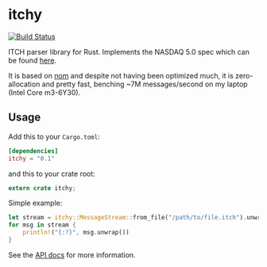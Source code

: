 # itchy

[![Build Status](https://travis-ci.org/adwhit/itchy-rust.svg?branch=master)](https://travis-ci.org/adwht/itchy-rust)

ITCH parser library for Rust. Implements the NASDAQ 5.0 spec which can be found [here](http://www.nasdaqtrader.com/content/technicalsupport/specifications/dataproducts/NQTVITCHSpecification_5.0.pdf).

It is based on [nom](http://github.com/geal/nom) and despite not having
been optimized much, it is zero-allocation and pretty fast, benching
~7M messages/second on my laptop (Intel Core m3-6Y30).

## Usage

Add this to your `Cargo.toml`:
```toml
[dependencies]
itchy = "0.1"
```
and this to your crate root:

```rust
extern crate itchy;
```

Simple example:

```rust
let stream = itchy::MessageStream::from_file("/path/to/file.itch").unwrap();
for msg in stream {
    println!("{:?}", msg.unwrap())
}
```

See the [API docs](http://fake) for more information.

